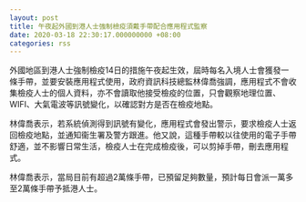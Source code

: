 ```yaml
---
layout: post
title: 午夜起外國到港人士強制檢疫須戴手帶配合應用程式監察
date: 2020-03-18 22:30:17.000000000 +08:00
categories: rss
---
```


外國地區到港人士強制檢疫14日的措施午夜起生效，屆時每名入境人士會獲發一條手帶，並要安裝應用程式使用，政府資訊科技總監林偉喬強調，應用程式不會收集檢疫人士的個人資料，亦不會讀取他接受檢疫的位置，只會觀察地理位置、WIFI、大氣電波等訊號變化，以確認對方是否在檢疫地點。

林偉喬表示，若系統偵測得到訊號有變化，應用程式會發出警示，要求檢疫人士返回檢疫地點，並通知衞生署及警方跟進。他又說，這種手帶較以往使用的電子手帶舒適，並不影響日常生活，檢疫人士在完成檢疫後，可以剪掉手帶，刪去應用程式。

林偉喬表示，當局目前有超過2萬條手帶，已預留足夠數量，預計每日會派一萬多至2萬條手帶予抵港人士。
